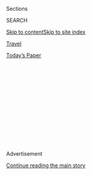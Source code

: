 <div id="app">

<div>

<div>

<div>

<div class="NYTAppHideMasthead css-1q2w90k e1suatyy0">

<div class="section css-ui9rw0 e1suatyy2">

<div class="css-eph4ug er09x8g0">

<div class="css-6n7j50">

</div>

<span class="css-1dv1kvn">Sections</span>

<div class="css-10488qs">

<span class="css-1dv1kvn">SEARCH</span>

</div>

[Skip to content](#site-content)[Skip to site
index](#site-index)

</div>

<div id="masthead-section-label" class="css-1wr3we4 eaxe0e00">

[Travel](https://www.nytimes3xbfgragh.onion/section/travel)

</div>

<div class="css-10698na e1huz5gh0">

</div>

</div>

<div id="masthead-bar-one" class="section hasLinks css-15hmgas e1csuq9d3">

<div class="css-uqyvli e1csuq9d0">

</div>

<div class="css-1uqjmks e1csuq9d1">

</div>

<div class="css-9e9ivx">

[](https://myaccount.nytimes3xbfgragh.onion/auth/login?response_type=cookie&client_id=vi)

</div>

<div class="css-1bvtpon e1csuq9d2">

[Today’s
Paper](https://www.nytimes3xbfgragh.onion/section/todayspaper)

</div>

</div>

</div>

</div>

<div data-aria-hidden="false">

<div id="site-content" data-role="main">

<div>

<div class="css-1aor85t" style="opacity:0.000000001;z-index:-1;visibility:hidden">

<div class="css-1hqnpie">

<div class="css-epjblv">

<span class="css-17xtcya">[Travel](/section/travel)</span><span class="css-x15j1o">|</span><span class="css-fwqvlz">36
Hours in … Wherever You Are? We’re Turning to Our
Readers</span>

</div>

<div class="css-k008qs">

<div class="css-1iwv8en">

<span class="css-18z7m18"></span>

<div>

</div>

</div>

<span class="css-1n6z4y">https://nyti.ms/3a5dIKF</span>

<div class="css-1705lsu">

<div class="css-4xjgmj">

<div class="css-4skfbu" data-role="toolbar" data-aria-label="Social Media Share buttons, Save button, and Comments Panel with current comment count" data-testid="share-tools">

  - 
  - 
  - 
  - 
    
    <div class="css-6n7j50">
    
    </div>

  - 

</div>

</div>

</div>

</div>

</div>

</div>

<div class="css-13pd83m">

</div>

<div id="top-wrapper" class="css-1sy8kpn">

<div id="top-slug" class="css-l9onyx">

Advertisement

</div>

[Continue reading the main
story](#after-top)

<div class="ad top-wrapper" style="text-align:center;height:100%;display:block;min-height:250px">

<div id="top" class="place-ad" data-position="top" data-size-key="top">

</div>

</div>

<div id="after-top">

</div>

</div>

<div>

<div id="sponsor-wrapper" class="css-1hyfx7x">

<div id="sponsor-slug" class="css-19vbshk">

Supported by

</div>

[Continue reading the main
story](#after-sponsor)

<div id="sponsor" class="ad sponsor-wrapper" style="text-align:center;height:100%;display:block">

</div>

<div id="after-sponsor">

</div>

</div>

<div class="css-186x18t">

</div>

<div class="css-1vkm6nb ehdk2mb0">

# 36 Hours in … Wherever You Are? We’re Turning to Our Readers

</div>

Contribute to the very first reader-generated 36 Hours.

<div class="css-18e8msd">

<div class="css-vp77d3 epjyd6m0">

<div class="css-hus3qt ey68jwv0" data-aria-hidden="true">

[![Tacey
Rychter](https://static01.graylady3jvrrxbe.onion/images/2019/01/29/multimedia/author-tacey-rychter/author-tacey-rychter-thumbLarge.png
"Tacey Rychter")](https://www.nytimes3xbfgragh.onion/by/tacey-rychter)

</div>

<div class="css-1baulvz">

By [<span class="css-1baulvz last-byline" itemprop="name">Tacey
Rychter</span>](https://www.nytimes3xbfgragh.onion/by/tacey-rychter)

</div>

</div>

  - 
    
    <div class="css-ld3wwf e16638kd2">
    
    Published March 19, 2020Updated April 9,
    2020
    
    </div>

  - 
    
    <div class="css-4xjgmj">
    
    <div class="css-pvvomx" data-role="toolbar" data-aria-label="Social Media Share buttons, Save button, and Comments Panel with current comment count" data-testid="share-tools">
    
      - 
      - 
      - 
      - 
        
        <div class="css-6n7j50">
        
        </div>
    
      - 
    
    </div>
    
    </div>

</div>

</div>

<div class="section meteredContent css-1r7ky0e" name="articleBody" itemprop="articleBody">

<div class="css-79elbk" data-testid="photoviewer-wrapper">

<div class="css-z3e15g" data-testid="photoviewer-wrapper-hidden">

</div>

<div class="css-1a48zt4 ehw59r15" data-testid="photoviewer-children">

![<span class="css-cnj6d5 e1z0qqy90" itemprop="copyrightHolder"><span class="css-1ly73wi e1tej78p0">Credit...</span><span>Lars
Leetaru</span></span>](https://static01.graylady3jvrrxbe.onion/images/2020/03/22/travel/22TIPS-staycation/22TIPS-staycation-articleLarge.jpg?quality=75&auto=webp&disable=upscale)

</div>

</div>

<div>

</div>

<div class="css-1fanzo5 StoryBodyCompanionColumn">

<div class="css-53u6y8">

***Thank you to all those who submitted\!*** **[*Read 36 Hours … in
Wherever You Are
here.*](https://www.nytimes3xbfgragh.onion/2020/04/02/travel/36-hours-quarantine.html)**

It’s a strange time for everyone. For us at New York Times Travel, we’re
asking many existential questions, among them: How do we talk about
travel when it’s grinding to a halt?

So we’re asking you to join us in a special experiment. For nearly two
decades, we’ve published our weekly [36 Hours
column](https://www.nytimes3xbfgragh.onion/column/36-hours), guiding our
readers with packed itineraries for weekends in cities all over the
globe.

While traveling for fun is not an option now, we’re inspired by the
enduring spirit of discovery, curiosity and creativity.

And that’s where you come in. We’d like to create a special **“36 Hours
in Wherever You Are”** — the first reader-generated column in its long
history.

</div>

</div>

<div class="css-1fanzo5 StoryBodyCompanionColumn">

<div class="css-53u6y8">

**In the form below, write 50 words or so about one thing your fellow
Travel readers can do over a weekend wherever they are, and why you’re
suggesting it**.

Think within the spirit of travel, even if many of us are housebound. It
might be:

  - An album or a song playlist

  - A book or movie that transports you

  - A particular recipe you love

  - A podcast episode worth sharing

  - A drawing exercise

  - A religious or spiritual ritual, or a service to take part in

  - Taking a walk around your neighborhood

  - Ways to “travel” without traveling

  - A clever way to virtually connect with family and friends

We will use your single-activity suggestions and compile them into a
weekend itinerary, built for and by our readers. Thanks for taking
part\!

-----

</div>

</div>

<div id="virus-travel-36hours" class="section interactive-content interactive-size-scoop css-174j8de" data-id="100000007043284">

## Contribute to Travel’s First Reader-Generated “36 Hours” Column

<div class="css-17ih8de interactive-body" data-sourceid="100000007043284">

<div id="formpreview" data-host="www.nytimes3xbfgragh.onion" data-formdata="{&quot;name&quot;:&quot;virus-travel-36hours&quot;,&quot;headline&quot;:&quot;Contribute to Travel’s First Reader-Generated “36 Hours” Column&quot;,&quot;addendum&quot;:null,&quot;autoreplyBlastId&quot;:null,&quot;slug&quot;:&quot;virus-travel-36hours&quot;,&quot;fields&quot;:[{&quot;isRequired&quot;:true,&quot;readOnly&quot;:false,&quot;helperText&quot;:&quot;Name field is required for all forms because of data governance regulations.&quot;,&quot;deletable&quot;:false,&quot;fieldType&quot;:&quot;IdentityTextField&quot;,&quot;_id&quot;:&quot;5e738848213b3b0017e66a8c&quot;,&quot;primaryText&quot;:&quot;What is your name?&quot;,&quot;secondaryText&quot;:&quot;Full name preferred&quot;,&quot;attributeSlug&quot;:&quot;f5e738848213b3b0017e66a8c_identity&quot;,&quot;id&quot;:&quot;5e738848213b3b0017e66a8c&quot;,&quot;isNew&quot;:false},{&quot;isRequired&quot;:true,&quot;readOnly&quot;:false,&quot;helperText&quot;:&quot;Email field is required for all forms because of data governance regulations.&quot;,&quot;deletable&quot;:false,&quot;fieldType&quot;:&quot;EmailField&quot;,&quot;_id&quot;:&quot;5e738848213b3b0017e66a8d&quot;,&quot;primaryText&quot;:&quot;What is your email?&quot;,&quot;attributeSlug&quot;:&quot;email_identity&quot;,&quot;secondaryText&quot;:&quot;We won&#39;t publish your email address. This is only if we need to follow up any information.&quot;,&quot;id&quot;:&quot;5e738848213b3b0017e66a8d&quot;,&quot;isNew&quot;:false},{&quot;isRequired&quot;:true,&quot;readOnly&quot;:false,&quot;helperText&quot;:&quot;&quot;,&quot;deletable&quot;:true,&quot;fieldType&quot;:&quot;LocationField&quot;,&quot;_id&quot;:&quot;5e738848213b3b0017e66a8e&quot;,&quot;primaryText&quot;:&quot;Where do you live?&quot;,&quot;attributeSlug&quot;:&quot;f5e738848213b3b0017e66a8e_obj&quot;,&quot;secondaryText&quot;:&quot;Please include your city and country.&quot;,&quot;id&quot;:&quot;5e738848213b3b0017e66a8e&quot;,&quot;isNew&quot;:false},{&quot;textArea&quot;:&quot;&quot;,&quot;rows&quot;:10,&quot;lengthUnit&quot;:&quot;words&quot;,&quot;isRequired&quot;:true,&quot;readOnly&quot;:false,&quot;helperText&quot;:&quot;&quot;,&quot;deletable&quot;:true,&quot;fieldType&quot;:&quot;TextAreaField&quot;,&quot;_id&quot;:&quot;5e738a018ec8d40018e4517f&quot;,&quot;primaryText&quot;:&quot;What is one activity that you recommend  other readers can do, no matter where they are?&quot;,&quot;secondaryText&quot;:&quot;Be inclusive, specific (ie. if you suggest reading, tell us the name of the book) and feel free to explain why you&#39;re recommending it.&quot;,&quot;attributeSlug&quot;:&quot;f5e738a018ec8d40018e4517f_text&quot;,&quot;maxLength_num&quot;:100,&quot;id&quot;:&quot;5e738a018ec8d40018e4517f&quot;,&quot;isNew&quot;:false},{&quot;allowedTypes&quot;:[&quot;photos&quot;,&quot;videos&quot;],&quot;maxUploads&quot;:null,&quot;isRequired&quot;:false,&quot;readOnly&quot;:false,&quot;helperText&quot;:&quot;&quot;,&quot;deletable&quot;:true,&quot;fieldType&quot;:&quot;MediaUploadField&quot;,&quot;_id&quot;:&quot;5e7396ce12fc6e0018483900&quot;,&quot;primaryText&quot;:&quot;Want to share your own photos or videos? Upload them here.&quot;,&quot;secondaryText&quot;:&quot;&quot;,&quot;attributeSlug&quot;:&quot;f5e7396ce12fc6e0018483900_media&quot;,&quot;id&quot;:&quot;5e7396ce12fc6e0018483900&quot;,&quot;isNew&quot;:false}],&quot;fieldOrder&quot;:[&quot;5e738a018ec8d40018e4517f&quot;,&quot;5e738848213b3b0017e66a8c&quot;,&quot;5e738848213b3b0017e66a8d&quot;,&quot;5e738848213b3b0017e66a8e&quot;,&quot;5e7396ce12fc6e0018483900&quot;],&quot;isOpen&quot;:true,&quot;sourcepoolOptin&quot;:false,&quot;closedMessage&quot;:&quot;Sorry, but this form is no longer accepting submissions.&quot;,&quot;thanksMessage&quot;:&quot;Thank you for your submission.&quot;,&quot;suppressHed&quot;:[],&quot;newsletterSignupEnabled&quot;:false,&quot;newsletterSignupHeading&quot;:null,&quot;newsletterSignupSummary&quot;:null,&quot;newsletterSignupProductCode&quot;:null,&quot;newsletterSignupConfirmation&quot;:null}">

</div>

</div>

</div>

<div class="css-1fanzo5 StoryBodyCompanionColumn">

<div class="css-53u6y8">

***Follow New York Times Travel***
*on*[*Instagram*](https://www.instagram.com/nytimestravel/)*,*[*Twitter*](https://twitter.com/nytimestravel)
*and*[*Facebook*](https://www.facebookcorewwwi.onion/nytimestravel/)*.
And*[*sign up for our weekly Travel Dispatch
newsletter*](https://www.nytimes3xbfgragh.onion/newsletters/traveldispatch)
*to receive expert tips on traveling smarter and inspiration for your
next vacation.*

</div>

</div>

<div>

</div>

</div>

<div>

</div>

<div>

</div>

<div>

</div>

<div>

<div id="bottom-wrapper" class="css-1ede5it">

<div id="bottom-slug" class="css-l9onyx">

Advertisement

</div>

[Continue reading the main
story](#after-bottom)

<div id="bottom" class="ad bottom-wrapper" style="text-align:center;height:100%;display:block;min-height:90px">

</div>

<div id="after-bottom">

</div>

</div>

</div>

</div>

</div>

## Site Index

<div>

</div>

## Site Information Navigation

  - [© <span>2020</span> <span>The New York Times
    Company</span>](https://help.nytimes3xbfgragh.onion/hc/en-us/articles/115014792127-Copyright-notice)

<!-- end list -->

  - [NYTCo](https://www.nytco.com/)
  - [Contact
    Us](https://help.nytimes3xbfgragh.onion/hc/en-us/articles/115015385887-Contact-Us)
  - [Work with us](https://www.nytco.com/careers/)
  - [Advertise](https://nytmediakit.com/)
  - [T Brand Studio](http://www.tbrandstudio.com/)
  - [Your Ad
    Choices](https://www.nytimes3xbfgragh.onion/privacy/cookie-policy#how-do-i-manage-trackers)
  - [Privacy](https://www.nytimes3xbfgragh.onion/privacy)
  - [Terms of
    Service](https://help.nytimes3xbfgragh.onion/hc/en-us/articles/115014893428-Terms-of-service)
  - [Terms of
    Sale](https://help.nytimes3xbfgragh.onion/hc/en-us/articles/115014893968-Terms-of-sale)
  - [Site
    Map](https://spiderbites.nytimes3xbfgragh.onion)
  - [Help](https://help.nytimes3xbfgragh.onion/hc/en-us)
  - [Subscriptions](https://www.nytimes3xbfgragh.onion/subscription?campaignId=37WXW)

</div>

</div>

</div>

</div>
